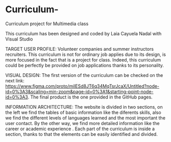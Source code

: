 # Curriculum-
Curriculum project for Multimedia class

This curriculum has been designed and coded by Laia Cayuela Nadal with Visual Studio

TARGET USER PROFILE: Volunteer companies and summer instructors recruiters. This curriculum is not for ordinary job applies due to its design, is more focused in the fact that is a project for class. Indeed, this curriculum could be perfectly be provided on job applications thanks to its personality. 

VISUAL DESIGN: 
The first version of the curriculum can be checked on the next link: https://www.figma.com/proto/milESd8JT6q34MqTsrJcaX/Untitled?node-id=0%3A3&scaling=min-zoom&page-id=0%3A1&starting-point-node-id=0%3A3. 
The final product is the one provided in the GitHub pages. 

INFORMATION ARCHITECTURE: 
The website is divided in two sections, on the left we find the tables of basic information like the diferents skills, also we find the different levels of languages learned and the most important the user  contact. By the other way, we find more detailed information like the career or academic experience . Each part of the curriculum is inside a section, thanks to that the elements can be easily identified and divided. 


